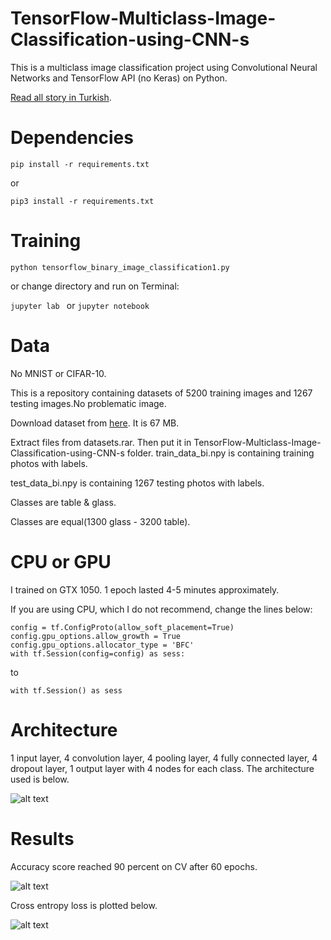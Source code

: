 # TensorFlow-Multiclass-Image-Classification-using-CNN-s
This is a multiclass image classification project using Convolutional Neural Networks and TensorFlow API (no Keras) on Python.

[Read all story in Turkish](https://medium.com/@mubuyuk51/tensorflow-i%CC%87le-i%CC%87kili-binary-resim-s%C4%B1n%C4%B1fland%C4%B1rma-69b15085f92c).
# Dependencies

```pip install -r requirements.txt```

or

```pip3 install -r requirements.txt```

# Training
```python tensorflow_binary_image_classification1.py ```

or change directory and run on Terminal:

```jupyter lab ``` or ```jupyter notebook ```

# Data
No MNIST or CIFAR-10. 

This is a repository containing datasets of 5200 training images and 1267 testing images.No problematic image.

Download dataset from [here](
https://www.dropbox.com/s/30n7ge8dxhs3doi/multiclass_datasets.rar?dl=0). It is 67 MB.

Extract files from datasets.rar. Then put it in TensorFlow-Multiclass-Image-Classification-using-CNN-s folder.
train_data_bi.npy is containing training photos with labels.

test_data_bi.npy is containing 1267 testing photos with labels.

Classes are table & glass.

Classes are equal(1300 glass - 3200 table). 

# CPU or GPU
I trained on GTX 1050. 1 epoch lasted 4-5 minutes approximately.

If you are using CPU, which I do not recommend, change the lines below:
```
config = tf.ConfigProto(allow_soft_placement=True)
config.gpu_options.allow_growth = True
config.gpu_options.allocator_type = 'BFC'
with tf.Session(config=config) as sess:
```
to
```
with tf.Session() as sess
```
# Architecture

1 input layer, 4 convolution layer, 4 pooling layer, 4 fully connected layer, 4 dropout layer, 1 output layer with 4 nodes for each class. The architecture used is below.

![alt text](https://github.com/MuhammedBuyukkinaci/TensorFlow-Multiclass-Image-Classification-using-CNN-s/blob/master/multiclass_architecture_TensorFlow.png) 

# Results
Accuracy score reached 90 percent on CV after 60 epochs.

![alt text](https://github.com/MuhammedBuyukkinaci/TensorFlow-Multiclass-Image-Classification-using-CNN-s/blob/master/mc_accuracy.png)

Cross entropy loss is plotted below.

![alt text](https://github.com/MuhammedBuyukkinaci/TensorFlow-Multiclass-Image-Classification-using-CNN-s/blob/master/mc_cv.png)

